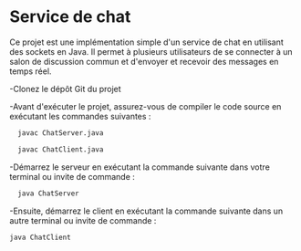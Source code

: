 # Service de chat

Ce projet est une implémentation simple d'un service de chat en utilisant des sockets en Java. Il permet à plusieurs utilisateurs de se connecter à un salon de discussion commun et d'envoyer et recevoir des messages en temps réel.

-Clonez le dépôt Git du projet

-Avant d'exécuter le projet, assurez-vous de compiler le code source en exécutant les commandes suivantes :

```bash
  javac ChatServer.java
```

```bash
  javac ChatClient.java
```

-Démarrez le serveur en exécutant la commande suivante dans votre terminal ou invite de commande :

```bash
  java ChatServer
```

-Ensuite, démarrez le client en exécutant la commande suivante dans un autre terminal ou invite de commande :

```bash
java ChatClient
```
